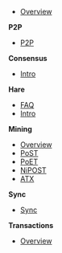 - [Overview](README.md)

**P2P**
- [P2P](p2p/01-overview.md)

**Consensus**
- [Intro](consensus/01-overview.md)

**Hare**
- [FAQ](hare/FAQ.md)
- [Intro](hare/README.md)

**Mining**
- [Overview](mining/01-overview.md)
- [PoST](mining/02-post.md)
- [PoET](mining/03-poet.md)
- [NiPOST](mining/04-nipost.md)
- [ATX](mining/05-atx.md)

**Sync**
- [Sync](sync/01-overview.md)

**Transactions**
- [Overview](transactions/01-overview.md)
